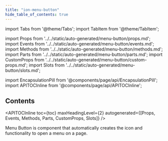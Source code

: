 ```yaml
---
title: "ion-menu-button"
hide_table_of_contents: true
---
```

import Tabs from '@theme/Tabs';
import TabItem from '@theme/TabItem';

import Props from '../../static/auto-generated/menu-button/props.md';
import Events from '../../static/auto-generated/menu-button/events.md';
import Methods from '../../static/auto-generated/menu-button/methods.md';
import Parts from '../../static/auto-generated/menu-button/parts.md';
import CustomProps from '../../static/auto-generated/menu-button/custom-props.md';
import Slots from '../../static/auto-generated/menu-button/slots.md';

<head>
  <title>Menu Button | ion-menu-button to Open an App Menu on A Page</title>
  <meta name="description" content="Menu Button is component that automatically creates the icon and functionality to open a menu on an app page. Read to learn more about ion-menu-button." />
</head>

import EncapsulationPill from '@components/page/api/EncapsulationPill';
import APITOCInline from '@components/page/api/APITOCInline';

<EncapsulationPill type="shadow" />

<h2 className="table-of-contents__title">Contents</h2>

<APITOCInline
  toc={toc}
  maxHeadingLevel={2}
  autogenerated={[Props, Events, Methods, Parts, CustomProps, Slots]}
/>



Menu Button is component that automatically creates the icon and functionality to open a menu on a page.




<Props />
<Events />
<Methods />
<Parts />
<CustomProps />
<Slots />